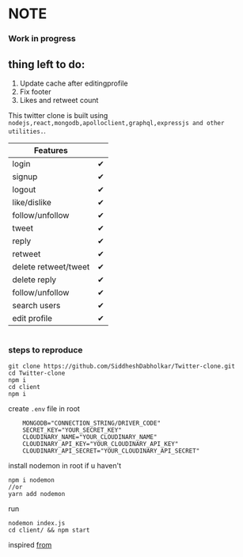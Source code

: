 # NOTE

### Work in progress
## thing left to do:
1. Update cache after editingprofile
2. Fix footer
3. Likes and retweet count

This twitter clone is built using `nodejs,react,mongodb,apolloclient,graphql,expressjs and other utilities.`.

| Features             |          |
| -------------------- | -------- |
| login                | &#x2714; |
| signup               | &#x2714; |
| logout               | &#x2714; |
| like/dislike         | &#x2714; |
| follow/unfollow      | &#x2714; |
| tweet                | &#x2714; |
| reply                | &#x2714; |
| retweet              | &#x2714; |
| delete retweet/tweet | &#x2714; |
| delete reply         | &#x2714; |
| follow/unfollow      | &#x2714; |
| search users         | &#x2714; |
| edit profile         | &#x2714; |

#

### steps to reproduce

```
git clone https://github.com/SiddheshDabholkar/Twitter-clone.git
cd Twitter-clone
npm i
cd client
npm i
```

create `.env` file in root

```
    MONGODB="CONNECTION_STRING/DRIVER_CODE"
    SECRET_KEY="YOUR_SECRET_KEY"
    CLOUDINARY_NAME="YOUR_CLOUDINARY_NAME"
    CLOUDINARY_API_KEY="YOUR_CLOUDINARY_API_KEY"
    CLOUDINARY_API_SECRET="YOUR_CLOUDINARY_API_SECRET"
```

install nodemon in root if u haven't

```
npm i nodemon
//or
yarn add nodemon
```

run

```
nodemon index.js
cd client/ && npm start
```

inspired [from](https://youtu.be/n1mdAPFq2Os)
